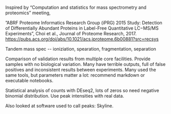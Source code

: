 Inspired by “Computation and statistics for mass spectrometry and proteomics” meeting,

”ABRF Proteome Informatics Research Group (iPRG) 2015 Study: Detection of
Differentially Abundant Proteins in Label-Free Quantitative LC−MS/MS
Experiments”, Choi et al., Journal of Proteome Research, 2017.
https://pubs.acs.org/doi/abs/10.1021/acs.jproteome.6b00881?src=recsys

Tandem mass spec -- ioniziation, spearation, fragmentation, separation

Comparison of validation results from multiple core facilities. Provide samples
with no biological variation. Many have terrible outputs, full of false
positives and inconsistent results between experiments. Many used the same
tools, but parameters matter a lot: recommend markdown or executable notebooks.

Statistical analysis of counts with DEseq2, lots of zeros so need negative
binomial distribution. Use peak intensities with real data.

Also looked at software used to call peaks: Skyline.
